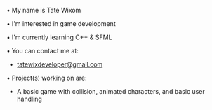 • My name is Tate Wixom
 
• I'm interested in game development
 
• I'm currently learning C++ & SFML
 
• You can contact me at:
  - tatewixdeveloper@gmail.com
 
• Project(s) working on are:
  - A basic game with collision, animated characters, and basic user handling
